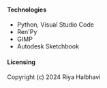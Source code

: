 <img src="">

#### Technologies
- Python, Visual Studio Code
- Ren'Py
- GIMP
- Autodesk Sketchbook

#### Licensing
Copyright (c) 2024 Riya Halbhavi

